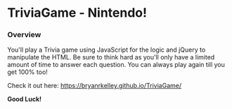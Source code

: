 # TriviaGame - Nintendo!

### Overview

You'll play a Trivia game using JavaScript for the logic and jQuery to manipulate the HTML. Be sure to think hard as you'll only have a limited amount of time to answer each question.  You can always play again till you get 100% too!

Check it out here: https://bryanrkelley.github.io/TriviaGame/

  **Good Luck!**
